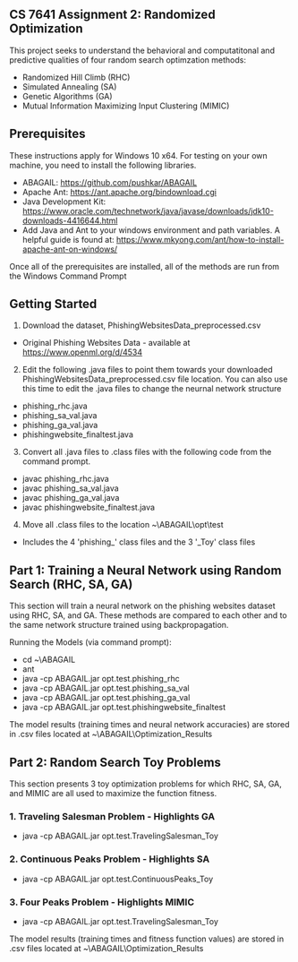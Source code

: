 ## CS 7641 Assignment 2: Randomized Optimization
This project seeks to understand the behavioral and computatitonal and predictive qualities of four random search optimzation methods:
- Randomized Hill Climb (RHC)
- Simulated Annealing (SA)
- Genetic Algorithms (GA)
- Mutual Information Maximizing Input Clustering (MIMIC)

## Prerequisites
These instructions apply for Windows 10 x64.
For testing on your own machine, you need to install the following libraries.
- ABAGAIL: https://github.com/pushkar/ABAGAIL
- Apache Ant: https://ant.apache.org/bindownload.cgi
- Java Development Kit: https://www.oracle.com/technetwork/java/javase/downloads/jdk10-downloads-4416644.html
- Add Java and Ant to your windows environment and path variables. A helpful guide is found at: https://www.mkyong.com/ant/how-to-install-apache-ant-on-windows/

Once all of the prerequisites are installed, all of the methods are run from the Windows Command Prompt

## Getting Started
1. Download the dataset, PhishingWebsitesData_preprocessed.csv
- Original Phishing Websites Data - available at https://www.openml.org/d/4534
2. Edit the following .java files to point them towards your downloaded PhishingWebsitesData_preprocessed.csv file location. You can also use this time to edit the .java files to change the neurnal network structure
- phishing_rhc.java
- phishing_sa_val.java
- phishing_ga_val.java
- phishingwebsite_finaltest.java
3. Convert all .java files to .class files with the following code from the command prompt.
- javac phishing_rhc.java
- javac phishing_sa_val.java
- javac phishing_ga_val.java
- javac phishingwebsite_finaltest.java
4. Move all .class files to the location ~\ABAGAIL\opt\test
- Includes the 4 'phishing_' class files and the 3 '_Toy' class files


## Part 1: Training a Neural Network using Random Search (RHC, SA, GA)
This section will train a neural network on the phishing websites dataset using RHC, SA, and GA. These methods are compared to each other and to the same network structure trained using backpropagation.

Running the Models (via command prompt):
- cd ~\ABAGAIL
- ant
- java -cp ABAGAIL.jar opt.test.phishing_rhc
- java -cp ABAGAIL.jar opt.test.phishing_sa_val
- java -cp ABAGAIL.jar opt.test.phishing_ga_val
- java -cp ABAGAIL.jar opt.test.phishingwebsite_finaltest

The model results (training times and neural network accuracies) are stored in .csv files located at ~\ABAGAIL\Optimization_Results


## Part 2: Random Search Toy Problems
This section presents 3 toy optimization problems for which RHC, SA, GA, and MIMIC are all used to maximize the function fitness.

### 1. Traveling Salesman Problem - Highlights GA
- java -cp ABAGAIL.jar opt.test.TravelingSalesman_Toy
### 2. Continuous Peaks Problem - Highlights SA
- java -cp ABAGAIL.jar opt.test.ContinuousPeaks_Toy
### 3. Four Peaks Problem - Highlights MIMIC
- java -cp ABAGAIL.jar opt.test.TravelingSalesman_Toy

The model results (training times and fitness function values) are stored in .csv files located at ~\ABAGAIL\Optimization_Results
